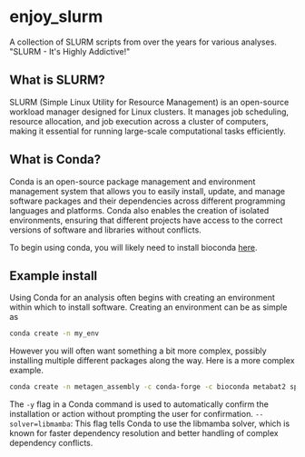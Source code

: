 # enjoy_slurm
A collection of SLURM scripts from over the years for various analyses. "SLURM - It's Highly Addictive!"

## What is SLURM?
SLURM (Simple Linux Utility for Resource Management) is an open-source workload manager designed for Linux clusters. It manages job scheduling, resource allocation, and job execution across a cluster of computers, making it essential for running large-scale computational tasks efficiently.

## What is Conda?
Conda is an open-source package management and environment management system that allows you to easily install, update, and manage software packages and their dependencies across different programming languages and platforms. Conda also enables the creation of isolated environments, ensuring that different projects have access to the correct versions of software and libraries without conflicts.

To begin using conda, you will likely need to install bioconda [here](https://bioconda.github.io/).

## Example install
Using Conda for an analysis often begins with creating an environment within which to install software. Creating an environment can be as simple as 

```bash
conda create -n my_env
```

However you will often want something a bit more complex, possibly installing multiple different packages along the way. Here is a more complex example.

```bash
conda create -n metagen_assembly -c conda-forge -c bioconda metabat2 spades gtdbtk=2.4.0 --solver=libmamba -y
```
The `-y` flag in a Conda command is used to automatically confirm the installation or action without prompting the user for confirmation. 
`--solver=libmamba`: This flag tells Conda to use the libmamba solver, which is known for faster dependency resolution and better handling of complex dependency conflicts.
